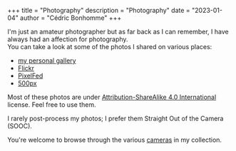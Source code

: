 +++
title = "Photography"
description = "Photography"
date = "2023-01-04"
author = "Cédric Bonhomme"
+++

I'm just an amateur photographer but as far back as I can remember,
I have always had an affection for photography.  
You can take a look at some of the photos I shared on various places:

- [my personal gallery](https://photos.cedricbonhomme.org)
- [Flickr](https://www.flickr.com/photos/cedricbonhomme)
- [PixelFed](https://pixelfed.social/cedric)
- [500px](https://500px.com/cedricbonhomme)

Most of these photos are under
[Attribution-ShareAlike 4.0 International](https://creativecommons.org/licenses/by-sa/4.0/)
license. Feel free to use them.

I rarely post-process my photos; I prefer them Straight Out of the Camera (SOOC).

You're welcome to browse through the various [cameras](/cameras) in my collection.
